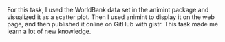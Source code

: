 For this task, I used the WorldBank data set in the animint package and visualized it as a scatter plot. Then I used animint to display it on the web page, and then published it online on GitHub with gistr. This task made me learn a lot of new knowledge.

